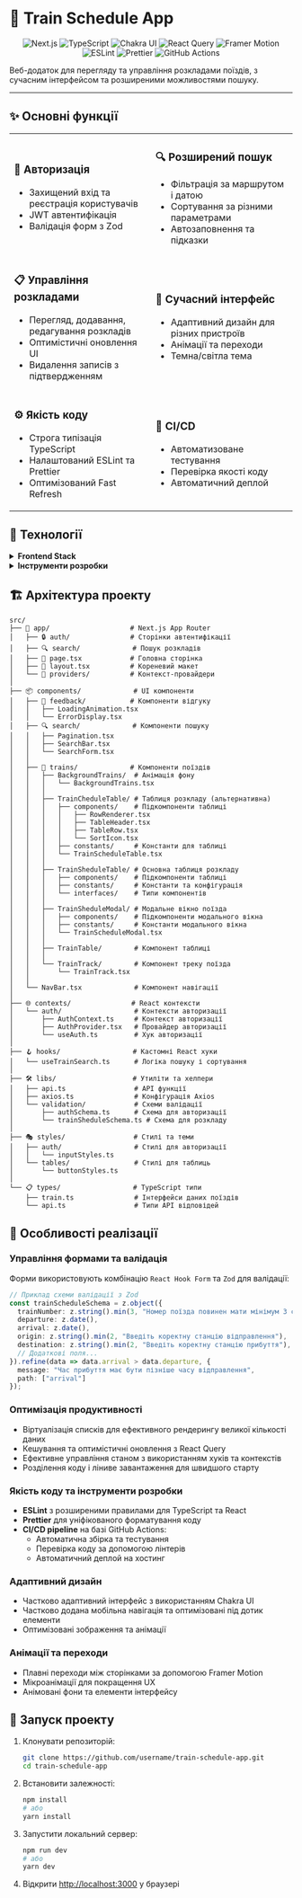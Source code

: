 # 🚄 Train Schedule App

<div align="center">

![Next.js](https://img.shields.io/badge/Next.js-000000?style=for-the-badge&logo=next.js&logoColor=white)
![TypeScript](https://img.shields.io/badge/TypeScript-3178C6?style=for-the-badge&logo=typescript&logoColor=white)
![Chakra UI](https://img.shields.io/badge/Chakra_UI-319795?style=for-the-badge&logo=chakra-ui&logoColor=white)
![React Query](https://img.shields.io/badge/React_Query-FF4154?style=for-the-badge&logo=react-query&logoColor=white)
![Framer Motion](https://img.shields.io/badge/Framer_Motion-0055FF?style=for-the-badge&logo=framer&logoColor=white)
![ESLint](https://img.shields.io/badge/ESLint-4B32C3?style=for-the-badge&logo=eslint&logoColor=white)
![Prettier](https://img.shields.io/badge/Prettier-F7B93E?style=for-the-badge&logo=prettier&logoColor=black)
![GitHub Actions](https://img.shields.io/badge/GitHub_Actions-2088FF?style=for-the-badge&logo=github-actions&logoColor=white)

</div>

Веб-додаток для перегляду та управління розкладами поїздів, з сучасним інтерфейсом та розширеними можливостями пошуку.

---

## ✨ Основні функції

<table>
  <tr>
    <td width="50%">
      <h3>🔐 Авторизація</h3>
      <ul>
        <li>Захищений вхід та реєстрація користувачів</li>
        <li>JWT автентифікація</li>
        <li>Валідація форм з Zod</li>
      </ul>
    </td>
    <td width="50%">
      <h3>🔍 Розширений пошук</h3>
      <ul>
        <li>Фільтрація за маршрутом і датою</li>
        <li>Сортування за різними параметрами</li>
        <li>Автозаповнення та підказки</li>
      </ul>
    </td>
  </tr>
  <tr>
    <td width="50%">
      <h3>📋 Управління розкладами</h3>
      <ul>
        <li>Перегляд, додавання, редагування розкладів</li>
        <li>Оптимістичні оновлення UI</li>
        <li>Видалення записів з підтвердженням</li>
      </ul>
    </td>
    <td width="50%">
      <h3>🎨 Сучасний інтерфейс</h3>
      <ul>
        <li>Адаптивний дизайн для різних пристроїв</li>
        <li>Анімації та переходи</li>
        <li>Темна/світла тема</li>
      </ul>
    </td>
  </tr>
  <tr>
    <td width="50%">
      <h3>⚙️ Якість коду</h3>
      <ul>
        <li>Строга типізація TypeScript</li>
        <li>Налаштований ESLint та Prettier</li>
        <li>Оптимізований Fast Refresh</li>
      </ul>
    </td>
    <td width="50%">
      <h3>🔄 CI/CD</h3>
      <ul>
        <li>Автоматизоване тестування</li>
        <li>Перевірка якості коду</li>
        <li>Автоматичний деплой</li>
      </ul>
    </td>
  </tr>
</table>

## 🧩 Технології

<details>
<summary><b>Frontend Stack</b></summary>

- **Next.js** - React фреймворк з App Router
- **TypeScript** - Типізована мова програмування
- **Chakra UI** - Компонентна бібліотека з підтримкою тем
- **React Query** - Управління серверним станом та кешування
- **Axios** - HTTP клієнт для API запитів
- **Framer Motion** - Бібліотека для плавних анімацій
- **React Hook Form** - Управління формами та валідація
- **Zod** - Типізована валідація схем даних
- **React Window** - Віртуалізація для ефективного рендерингу списків

</details>

<details>
<summary><b>Інструменти розробки</b></summary>

- **ESLint** - Статичний аналіз коду
- **Prettier** - Форматування коду
- **TypeScript** - Строга типізація
- **GitHub Actions** - CI/CD автоматизація
- **Husky** - Git hooks для контролю якості коду(не встиг додати)
- **lint-staged** - Перевірка змін перед комітом(не встиг додати)

</details>

## 🏗️ Архітектура проекту

```
src/
├── 📁 app/                    # Next.js App Router
│   ├── 🔒 auth/               # Сторінки автентифікації
│   ├── 🔍 search/             # Пошук розкладів
│   ├── 📄 page.tsx            # Головна сторінка
│   ├── 📐 layout.tsx          # Кореневий макет
│   └── 🔌 providers/          # Контекст-провайдери
│
├── 📦 components/             # UI компоненти
│   ├── 🧰 feedback/           # Компоненти відгуку
│   │   ├── LoadingAnimation.tsx
│   │   └── ErrorDisplay.tsx
│   ├── 🔍 search/             # Компоненти пошуку
│   │   ├── Pagination.tsx
│   │   ├── SearchBar.tsx
│   │   └── SearchForm.tsx
│   │
│   ├── 🚂 trains/             # Компоненти поїздів
│   │   ├── BackgroundTrains/  # Анімація фону
│   │   │   └── BackgroundTrains.tsx
│   │   │
│   │   ├── TrainCheduleTable/ # Таблиця розкладу (альтернативна)
│   │   │   ├── components/    # Підкомпоненти таблиці
│   │   │   │   ├── RowRenderer.tsx
│   │   │   │   ├── TableHeader.tsx
│   │   │   │   ├── TableRow.tsx
│   │   │   │   └── SortIcon.tsx
│   │   │   ├── constants/     # Константи для таблиці
│   │   │   └── TrainScheduleTable.tsx
│   │   │
│   │   ├── TrainSheduleTable/ # Основна таблиця розкладу
│   │   │   ├── components/    # Підкомпоненти таблиці
│   │   │   ├── constants/     # Константи та конфігурація
│   │   │   └── interfaces/    # Типи компонентів
│   │   │
│   │   ├── TrainSheduleModal/ # Модальне вікно поїзда
│   │   │   ├── components/    # Підкомпоненти модального вікна
│   │   │   ├── constants/     # Константи модального вікна
│   │   │   └── TrainScheduleModal.tsx
│   │   │
│   │   ├── TrainTable/        # Компонент таблиці
│   │   │
│   │   └── TrainTrack/        # Компонент треку поїзда
│   │       └── TrainTrack.tsx
│   │
│   └── NavBar.tsx             # Компонент навігації
│
├── 🌐 contexts/               # React контексти
│   └── auth/                  # Контексти авторизації
│       ├── AuthContext.ts     # Контекст авторизації
│       ├── AuthProvider.tsx   # Провайдер авторизації
│       └── useAuth.ts         # Хук авторизації
│
├── 🪝 hooks/                  # Кастомні React хуки
│   └── useTrainSearch.ts      # Логіка пошуку і сортування
│
├── 🛠️ libs/                   # Утиліти та хелпери
│   ├── api.ts                 # API функції
│   ├── axios.ts               # Конфігурація Axios
│   └── validation/            # Схеми валідації
│       ├── authSchema.ts      # Схема для авторизації
│       └── trainSheduleSchema.ts # Схема для розкладу
│
├── 🎭 styles/                 # Стилі та теми
│   ├── auth/                  # Стилі для авторизації
│   │   └── inputStyles.ts
│   └── tables/                # Стилі для таблиць
│       └── buttonStyles.ts
│
└── 📋 types/                  # TypeScript типи
    ├── train.ts               # Інтерфейси даних поїздів
    └── api.ts                 # Типи API відповідей
```

## 🚀 Особливості реалізації

### Управління формами та валідація

Форми використовують комбінацію `React Hook Form` та `Zod` для валідації:

```typescript
// Приклад схеми валідації з Zod
const trainScheduleSchema = z.object({
  trainNumber: z.string().min(3, "Номер поїзда повинен мати мінімум 3 символи"),
  departure: z.date(),
  arrival: z.date(),
  origin: z.string().min(2, "Введіть коректну станцію відправлення"),
  destination: z.string().min(2, "Введіть коректну станцію прибуття"),
  // Додаткові поля...
}).refine(data => data.arrival > data.departure, {
  message: "Час прибуття має бути пізніше часу відправлення",
  path: ["arrival"]
});
```

### Оптимізація продуктивності

- Віртуалізація списків для ефективного рендерингу великої кількості даних
- Кешування та оптимістичні оновлення з React Query
- Ефективне управління станом з використанням хуків та контекстів
- Розділення коду і ліниве завантаження для швидшого старту

### Якість коду та інструменти розробки

- **ESLint** з розширеними правилами для TypeScript та React
- **Prettier** для уніфікованого форматування коду
- **CI/CD pipeline** на базі GitHub Actions:
  - Автоматична збірка та тестування
  - Перевірка коду за допомогою лінтерів
  - Автоматичний деплой на хостинг

### Адаптивний дизайн

- Частково адаптивний інтерфейс з використанням Chakra UI
- Частково додана мобільна навігація та оптимізовані під дотик елементи
- Оптимізовані зображення та анімації

### Анімації та переходи

- Плавні переходи між сторінками за допомогою Framer Motion
- Мікроанімації для покращення UX
- Анімовані фони та елементи інтерфейсу

## 🔧 Запуск проекту

1. Клонувати репозиторій:
   ```bash
   git clone https://github.com/username/train-schedule-app.git
   cd train-schedule-app
   ```

2. Встановити залежності:
   ```bash
   npm install
   # або
   yarn install
   ```

3. Запустити локальний сервер:
   ```bash
   npm run dev
   # або
   yarn dev
   ```

4. Відкрити [http://localhost:3000](http://localhost:3000) у браузері
